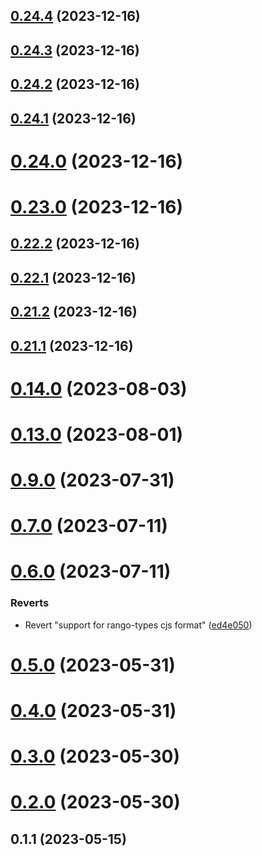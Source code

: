 ## [0.24.4](https://github.com/yeager-eren/rango-client/compare/provider-enkrypt@0.24.3...provider-enkrypt@0.24.4) (2023-12-16)



## [0.24.3](https://github.com/yeager-eren/rango-client/compare/provider-enkrypt@0.24.2...provider-enkrypt@0.24.3) (2023-12-16)



## [0.24.2](https://github.com/yeager-eren/rango-client/compare/provider-enkrypt@0.24.1...provider-enkrypt@0.24.2) (2023-12-16)



## [0.24.1](https://github.com/yeager-eren/rango-client/compare/provider-enkrypt@0.24.0...provider-enkrypt@0.24.1) (2023-12-16)



# [0.24.0](https://github.com/yeager-eren/rango-client/compare/provider-enkrypt@0.23.0...provider-enkrypt@0.24.0) (2023-12-16)



# [0.23.0](https://github.com/yeager-eren/rango-client/compare/provider-enkrypt@0.22.2...provider-enkrypt@0.23.0) (2023-12-16)



## [0.22.2](https://github.com/yeager-eren/rango-client/compare/provider-enkrypt@0.22.1...provider-enkrypt@0.22.2) (2023-12-16)



## [0.22.1](https://github.com/yeager-eren/rango-client/compare/provider-enkrypt@0.21.2...provider-enkrypt@0.22.1) (2023-12-16)



## [0.21.2](https://github.com/yeager-eren/rango-client/compare/provider-enkrypt@0.21.1-next.69...provider-enkrypt@0.21.2) (2023-12-16)



## [0.21.1](https://github.com/yeager-eren/rango-client/compare/provider-enkrypt@0.22.0...provider-enkrypt@0.21.1) (2023-12-16)



# [0.14.0](https://github.com/rango-exchange/rango-client/compare/provider-enkrypt@0.13.0...provider-enkrypt@0.14.0) (2023-08-03)



# [0.13.0](https://github.com/rango-exchange/rango-client/compare/provider-enkrypt@0.12.0...provider-enkrypt@0.13.0) (2023-08-01)



# [0.9.0](https://github.com/rango-exchange/rango-client/compare/provider-enkrypt@0.8.0...provider-enkrypt@0.9.0) (2023-07-31)



# [0.7.0](https://github.com/rango-exchange/rango-client/compare/provider-enkrypt@0.6.0...provider-enkrypt@0.7.0) (2023-07-11)



# [0.6.0](https://github.com/rango-exchange/rango-client/compare/provider-enkrypt@0.5.0...provider-enkrypt@0.6.0) (2023-07-11)


### Reverts

* Revert "support for rango-types cjs format" ([ed4e050](https://github.com/rango-exchange/rango-client/commit/ed4e050bfc0dcde7aeffa6b0d73b02080a5721eb))



# [0.5.0](https://github.com/rango-exchange/rango-client/compare/provider-enkrypt@0.4.0...provider-enkrypt@0.5.0) (2023-05-31)



# [0.4.0](https://github.com/rango-exchange/rango-client/compare/provider-enkrypt@0.3.0...provider-enkrypt@0.4.0) (2023-05-31)



# [0.3.0](https://github.com/rango-exchange/rango-client/compare/provider-enkrypt@0.2.0...provider-enkrypt@0.3.0) (2023-05-30)



# [0.2.0](https://github.com/rango-exchange/rango-client/compare/provider-enkrypt@0.1.2...provider-enkrypt@0.2.0) (2023-05-30)



## 0.1.1 (2023-05-15)



